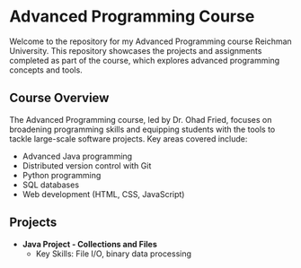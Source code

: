 # Advanced Programming Course

Welcome to the repository for my Advanced Programming course Reichman University. 
This repository showcases the projects and assignments completed as part of the course, which explores advanced programming concepts and tools.

## Course Overview
The Advanced Programming course, led by Dr. Ohad Fried, focuses on broadening programming skills and equipping students with the tools to tackle large-scale software projects. Key areas covered include:
- Advanced Java programming
- Distributed version control with Git
- Python programming
- SQL databases
- Web development (HTML, CSS, JavaScript)

## Projects
- **Java Project - Collections and Files**
  - Key Skills: File I/O, binary data processing
